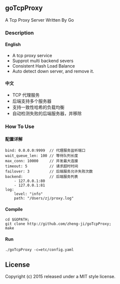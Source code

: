## goTcpProxy 

A Tcp Proxy Server Written By Go

### Description

#### English
* A tcp proxy service
* Supprot multi backend severs 
* Consistent Hash Load Balance
* Auto detect down server, and remove it.

#### 中文

* TCP 代理服务
* 后端支持多个服务器
* 支持一致性哈希的负载均衡
* 自动检测失败的后端服务器，并移除


### How To Use

#### 配置详解

```
bind: 0.0.0.0:9999  // 代理服务监听端口
wait_queue_len: 100 // 等待队列长度
max_conn: 10000     // 并发最大连接
timeout: 5          // 请求超时时间
failover: 3         // 后端服务允许失败次数 
backend:            // 后端服务列表
    - 127.0.0.1:80
    - 127.0.0.1:81
log:
    level: "info"
    path: "/Users/zj/proxy.log"
```

#### Compile

```
cd $GOPATH;
git clone http://github.com/zheng-ji/goTcpProxy;
make
```

#### Run 
```
./goTcpProxy -c=etc/config.yaml
```

License
-------

Copyright (c) 2015 released under a MIT style license.
